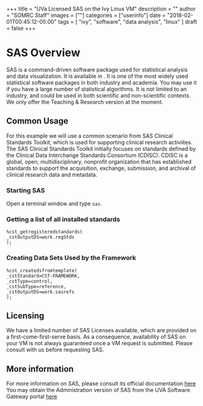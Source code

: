 +++
title = "UVa Licensed SAS on the Ivy Linux VM"
description = ""
author = "SOMRC Staff"
images = [""]
categories = ["userinfo"]
date = "2018-02-01T00:45:12-05:00"
tags = [
    "ivy", 
    "software",
    "data analysis",
    "linux"
]
draft = false
+++

# SAS Overview

SAS is a command-driven software package used for statistical analysis
and data visualization. It is available in .
It is one of the most widely used statistical software packages in both industry and academia.
You may use it if you have a large number of statistical algorithms. It is not limited to an industry,
and could be used in both scientific and non-scientific contexts. We only offer the Teaching & Research version
at the moment. 

## Common Usage

For this example we will use a common scenario from SAS Clinical Standards Toolkit, which is used for supporting clinical
research activiites. The SAS Clinical Standards Toolkit initially focuses on standards defined by the Clinical Data 
Interchange Standards Consortium (CDISC). CDISC is a global, open, multidisciplinary, nonprofit organization that 
has established standards to support the acquisition, exchange, submission, and archival of clinical research data and metadata. 

### Starting SAS

Open a terminal window and type ```sas```.

### Getting a list of all installed standards
	
	%cst_getregisteredstandards(
	_cstOutputDS=work.regStds
	);

### Creating Data Sets Used by the Framework

	%cst_createdsfromtemplate(
    _cstStandard=CST-FRAMEWORK,
    _cstType=control,
    _cstSubType=reference,
    _cstOutputDS=work.sasrefs
    );


## Licensing

We have a limited number of SAS Licenses available, which are provided on a first-come-first-serve basis. 
As a consequence, availability of SAS on your VM is not always guaranteed once a VM request is submitted.
Please consult with us before requesting SAS. 

## More information

For more information on SAS, please consult its official documentation [here](http://support.sas.com/documentation/)
You may obtain the Administration version of SAS from the UVA Software Gateway portal [here](http://its.virginia.edu/software/displayPackages.php?tId=12)



